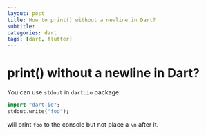 ```yaml
---
layout: post
title: How to print() without a newline in Dart?
subtitle: 
categories: dart
tags: [dart, flutter]
---
```


# **print() without a newline in Dart?** 

You can use `stdout` in `dart:io` package:

```dart
import "dart:io";
stdout.write("foo");
```

will print `foo` to the console but not place a `\n` after it.
